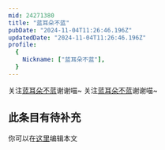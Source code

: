 ```yaml
---
mid: 24271380
title: "蓝耳朵不蓝"
pubDate: "2024-11-04T11:26:46.196Z"
updatedDate: "2024-11-04T11:26:46.196Z"
profile:
  {
    Nickname: ["蓝耳朵不蓝"],
  }
---
```


关注[蓝耳朵不蓝](https://space.bilibili.com/24271380)谢谢喵~ 关注[蓝耳朵不蓝](https://space.bilibili.com/24271380)谢谢喵~

## 此条目有待补充
你可以在[这里](https://github.com/Yuhanawa/VTuber.ICU-Content/edit/master/v/蓝耳朵不蓝/index.md)编辑本文
